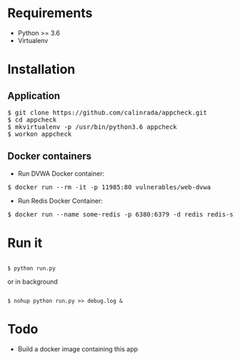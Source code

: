 # Requirements
* Python >= 3.6
* Virtualenv

# Installation
## Application
<pre>
$ git clone https://github.com/calinrada/appcheck.git
$ cd appcheck
$ mkvirtualenv -p /usr/bin/python3.6 appcheck
$ workon appcheck
</pre>

## Docker containers
* Run DVWA Docker container:
<pre>
$ docker run --rm -it -p 11985:80 vulnerables/web-dvwa
</pre>

* Run Redis Docker Container:
<pre>
$ docker run --name some-redis -p 6380:6379 -d redis redis-server --appendonly yes
</pre>

# Run it

<code>
$ python run.py
</code>

or in background

<code>
$ nohup python run.py >> debug.log &
</code>

# Todo
* Build a docker image containing this app
